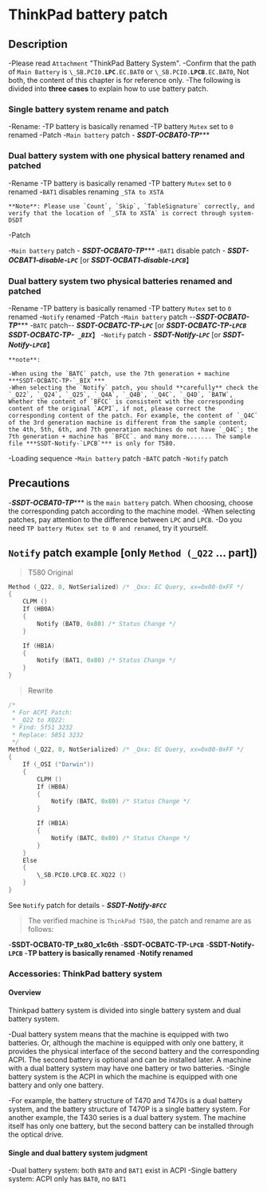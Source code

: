 # ThinkPad battery patch

## Description

-Please read `Attachment` "ThinkPad Battery System".
-Confirm that the path of `Main Battery` is `\_SB.PCI0.`**`LPC`**`.EC.BAT0` or `\_SB.PCI0.`**`LPCB`**`.EC.BAT0`, Not both, the content of this chapter is for reference only.
-The following is divided into **three cases** to explain how to use battery patch.

### Single battery system rename and patch

-Rename:
  -TP battery is basically renamed
  -TP battery `Mutex` set to `0` renamed
-Patch
  -`Main battery` patch - ***SSDT-OCBAT0-TP******

### Dual battery system with one physical battery renamed and patched

-Rename
  -TP battery is basically renamed
  -TP battery `Mutex` set to `0` renamed
  -`BAT1` disables renaming `_STA to XSTA`
  
    **Note**: Please use `Count`, `Skip`, `TableSignature` correctly, and verify that the location of `_STA to XSTA` is correct through system-DSDT
-Patch
  
  -`Main battery` patch - ***SSDT-OCBAT0-TP******
  -`BAT1` disable patch - ***SSDT-OCBAT1-disable-`LPC`*** [or ***SSDT-OCBAT1-disable-`LPCB`***】

### Dual battery system two physical batteries renamed and patched

-Rename
  -TP battery is basically renamed
  -TP battery `Mutex` set to `0` renamed
  -`Notify` renamed
-Patch
  -`Main battery` patch --***SSDT-OCBAT0-TP******
  -`BATC` patch-- ***SSDT-OCBATC-TP-`LPC`*** [or ***SSDT-OCBATC-TP-`LPCB`*** ***SSDT-OCBATC-TP-` _BIX`***】
  -`Notify` patch - ***SSDT-Notify-`LPC`*** [or ***SSDT-Notify-`LPCB`***】
  
    **note**:
  
    -When using the `BATC` patch, use the 7th generation + machine ***SSDT-OCBATC-TP-`_BIX`***
    -When selecting the `Notify` patch, you should **carefully** check the `_Q22`, `_Q24`, `_Q25`, `_Q4A`, `_Q4B`, `_Q4C`, `_Q4D`, `BATW`, Whether the content of `BFCC` is consistent with the corresponding content of the original `ACPI`, if not, please correct the corresponding content of the patch. For example, the content of `_Q4C` of the 3rd generation machine is different from the sample content; the 4th, 5th, 6th, and 7th generation machines do not have `_Q4C`; the 7th generation + machine has `BFCC`. and many more....... The sample file ***SSDT-Notify-`LPCB`*** is only for T580.
-Loading sequence
  -`Main battery` patch
  -`BATC` patch
  -`Notify` patch

## Precautions

-***SSDT-OCBAT0-TP****** is the `main battery` patch. When choosing, choose the corresponding patch according to the machine model.
-When selecting patches, pay attention to the difference between `LPC` and `LPCB`.
-Do you need `TP battery Mutex set to 0 and renamed`, try it yourself.

## `Notify` patch example [only `Method (_Q22` ... part])

> T580 Original

```Swift
Method (_Q22, 0, NotSerialized) /* _Qxx: EC Query, xx=0x00-0xFF */
{
    CLPM ()
    If (HB0A)
    {
        Notify (BAT0, 0x80) /* Status Change */
    }

    If (HB1A)
    {
        Notify (BAT1, 0x80) /* Status Change */
    }
}
```

> Rewrite

```swift
/*
 * For ACPI Patch:
 * _Q22 to XQ22:
 * Find: 5f51 3232
 * Replace: 5851 3232
 */
Method (_Q22, 0, NotSerialized) /* _Qxx: EC Query, xx=0x00-0xFF */
{
    If (_OSI ("Darwin"))
    {
        CLPM ()
        If (HB0A)
        {
            Notify (BATC, 0x80) /* Status Change */
        }

        If (HB1A)
        {
            Notify (BATC, 0x80) /* Status Change */
        }
    }
    Else
    {
        \_SB.PCI0.LPCB.EC.XQ22 ()
    }
}
```

See `Notify` patch for details - ***SSDT-Notify-`BFCC`***

> The verified machine is `ThinkPad T580`, the patch and rename are as follows:

-**SSDT-OCBAT0-TP_tx80_x1c6th**
-**SSDT-OCBATC-TP-`LPCB`**
-**SSDT-Notify-`LPCB`**
-**TP battery is basically renamed**
-**Notify renamed**

### Accessories: ThinkPad battery system

#### Overview

Thinkpad battery system is divided into single battery system and dual battery system.

-Dual battery system means that the machine is equipped with two batteries. Or, although the machine is equipped with only one battery, it provides the physical interface of the second battery and the corresponding ACPI. The second battery is optional and can be installed later. A machine with a dual battery system may have one battery or two batteries.
-Single battery system is the ACPI in which the machine is equipped with one battery and only one battery.

-For example, the battery structure of T470 and T470s is a dual battery system, and the battery structure of T470P is a single battery system. For another example, the T430 series is a dual battery system. The machine itself has only one battery, but the second battery can be installed through the optical drive.

#### Single and dual battery system judgment

-Dual battery system: both `BAT0` and `BAT1` exist in ACPI
-Single battery system: ACPI only has `BAT0`, no `BAT1`
